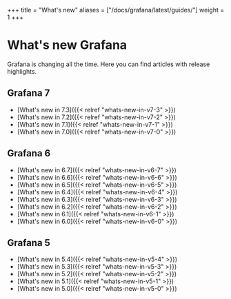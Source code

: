 +++
title = "What's new"
aliases = ["/docs/grafana/latest/guides/"]
weight = 1
+++

# What's new Grafana

Grafana is changing all the time. Here you can find articles with release highlights.

## Grafana 7

* [What's new in 7.3]({{< relref "whats-new-in-v7-3" >}})
* [What's new in 7.2]({{< relref "whats-new-in-v7-2" >}})
* [What's new in 7.1]({{< relref "whats-new-in-v7-1" >}})
* [What's new in 7.0]({{< relref "whats-new-in-v7-0" >}})

## Grafana 6
* [What's new in 6.7]({{< relref "whats-new-in-v6-7" >}})
* [What's new in 6.6]({{< relref "whats-new-in-v6-6" >}})
* [What's new in 6.5]({{< relref "whats-new-in-v6-5" >}})
* [What's new in 6.4]({{< relref "whats-new-in-v6-4" >}})
* [What's new in 6.3]({{< relref "whats-new-in-v6-3" >}})
* [What's new in 6.2]({{< relref "whats-new-in-v6-2" >}})
* [What's new in 6.1]({{< relref "whats-new-in-v6-1" >}})
* [What's new in 6.0]({{< relref "whats-new-in-v6-0" >}})

## Grafana 5
* [What's new in 5.4]({{< relref "whats-new-in-v5-4" >}})
* [What's new in 5.3]({{< relref "whats-new-in-v5-3" >}})
* [What's new in 5.2]({{< relref "whats-new-in-v5-2" >}})
* [What's new in 5.1]({{< relref "whats-new-in-v5-1" >}})
* [What's new in 5.0]({{< relref "whats-new-in-v5-0" >}})
